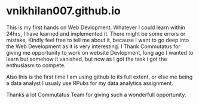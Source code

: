 # vnikhilan007.github.io
 
This is my first hands on Web Devlopment. Whatever I could learn within 24hrs, I have learned and implemented it.
There might be some errors or mistake, Kindly feel free to tell me about it, because I want to go deep into the Web Development as it is very interesting.
I Thank Commutatus for giving me opportunity to work on website Devlopment, long ago I wanted to learn but somehow it vanished, but now as
I got the task i got the enthusiasm to compete.

Also this is the first time I am using github to its full extent, or else me being a data analyst I usualy use RPubs for my data analytics assignment.

Thanks a lot Commutatus Team for giving such a wonderfull opportunity.
